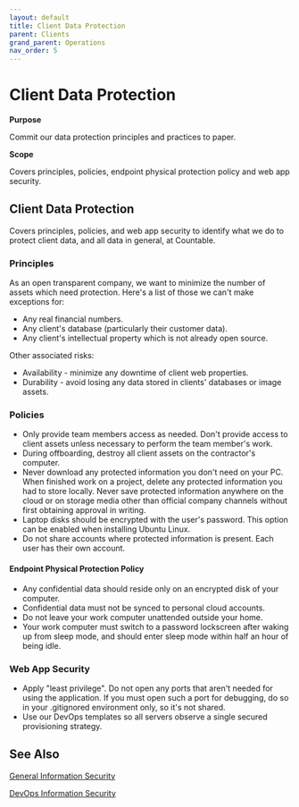 ```yaml
---
layout: default
title: Client Data Protection
parent: Clients
grand_parent: Operations
nav_order: 5
---
```


# Client Data Protection

**Purpose**

Commit our data protection principles and practices to paper. 

**Scope**

Covers principles, policies, endpoint physical protection policy and web app security.

## Client Data Protection

Covers principles, policies, and web app security to identify what we do to protect client data, and all data in general, at Countable.

### Principles

As an open transparent company, we want to minimize the number of assets which need protection. Here's a list of those we can't make exceptions for:

  - Any real financial numbers.
  - Any client's database (particularly their customer data).
  - Any client's intellectual property which is not already open source.

Other associated risks:

  - Availability - minimize any downtime of client web properties.
  - Durability - avoid losing any data stored in clients' databases or image assets.

### Policies

  - Only provide team members access as needed. Don't provide access to client assets unless necessary to perform the team member's work.
  - During offboarding, destroy all client assets on the contractor's computer.
  - Never download any protected information you don't need on your PC. When finished work on a project, delete any protected information you had to store locally. Never save protected information anywhere on the cloud or on storage media other than official company channels without first obtaining approval in writing.
  - Laptop disks should be encrypted with the user's password. This option can be enabled when installing Ubuntu Linux.
  - Do not share accounts where protected information is present. Each user has their own account.

#### Endpoint Physical Protection Policy

  - Any confidential data should reside only on an encrypted disk of your computer.
  - Confidential data must not be synced to personal cloud accounts.
  - Do not leave your work computer unattended outside your home.
  - Your work computer must switch to a password lockscreen after waking up from sleep mode, and should enter sleep mode within half an hour of being idle.

### Web App Security

  - Apply "least privilege". Do not open any ports that aren't needed for using the application. If you must open such a port for debugging, do so in your .gitignored environment only, so it's not shared.
  - Use our DevOps templates so all servers observe a single secured provisioning strategy.

  ## See Also

  [General Information Security](../../developers/INFOSEC.md)

  [DevOps Information Security](../../devops/DEVOPS_INFOSEC.md)